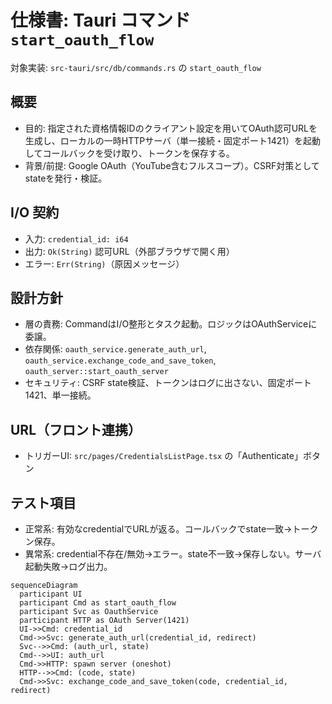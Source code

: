 # 仕様書: Tauri コマンド `start_oauth_flow`

対象実装: `src-tauri/src/db/commands.rs` の `start_oauth_flow`

## 概要

- 目的: 指定された資格情報IDのクライアント設定を用いてOAuth認可URLを生成し、ローカルの一時HTTPサーバ（単一接続・固定ポート1421）を起動してコールバックを受け取り、トークンを保存する。
- 背景/前提: Google OAuth（YouTube含むフルスコープ）。CSRF対策としてstateを発行・検証。

## I/O 契約

- 入力: `credential_id: i64`
- 出力: `Ok(String)` 認可URL（外部ブラウザで開く用）
- エラー: `Err(String)`（原因メッセージ）

## 設計方針

- 層の責務: CommandはI/O整形とタスク起動。ロジックはOAuthServiceに委譲。
- 依存関係: `oauth_service.generate_auth_url`, `oauth_service.exchange_code_and_save_token`, `oauth_server::start_oauth_server`
- セキュリティ: CSRF state検証、トークンはログに出さない、固定ポート1421、単一接続。

## URL（フロント連携）

- トリガーUI: `src/pages/CredentialsListPage.tsx` の「Authenticate」ボタン

## テスト項目

- 正常系: 有効なcredentialでURLが返る。コールバックでstate一致→トークン保存。
- 異常系: credential不存在/無効→エラー。state不一致→保存しない。サーバ起動失敗→ログ出力。

```mermaid
sequenceDiagram
  participant UI
  participant Cmd as start_oauth_flow
  participant Svc as OauthService
  participant HTTP as OAuth Server(1421)
  UI->>Cmd: credential_id
  Cmd->>Svc: generate_auth_url(credential_id, redirect)
  Svc-->>Cmd: (auth_url, state)
  Cmd-->>UI: auth_url
  Cmd->>HTTP: spawn server (oneshot)
  HTTP-->>Cmd: (code, state)
  Cmd->>Svc: exchange_code_and_save_token(code, credential_id, redirect)
```
